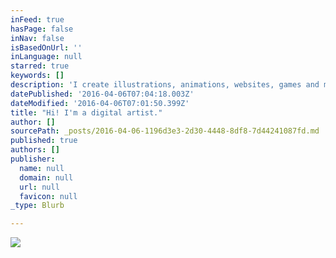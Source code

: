 ```yaml
---
inFeed: true
hasPage: false
inNav: false
isBasedOnUrl: ''
inLanguage: null
starred: true
keywords: []
description: 'I create illustrations, animations, websites, games and more.'
datePublished: '2016-04-06T07:04:18.003Z'
dateModified: '2016-04-06T07:01:50.399Z'
title: "Hi! I'm a digital artist."
author: []
sourcePath: _posts/2016-04-06-1196d3e3-2d30-4448-8df8-7d44241087fd.md
published: true
authors: []
publisher:
  name: null
  domain: null
  url: null
  favicon: null
_type: Blurb

---
```

![](https://the-grid-user-content.s3-us-west-2.amazonaws.com/709e32d9-b9c9-497f-8788-eee5d6c9058d.png)